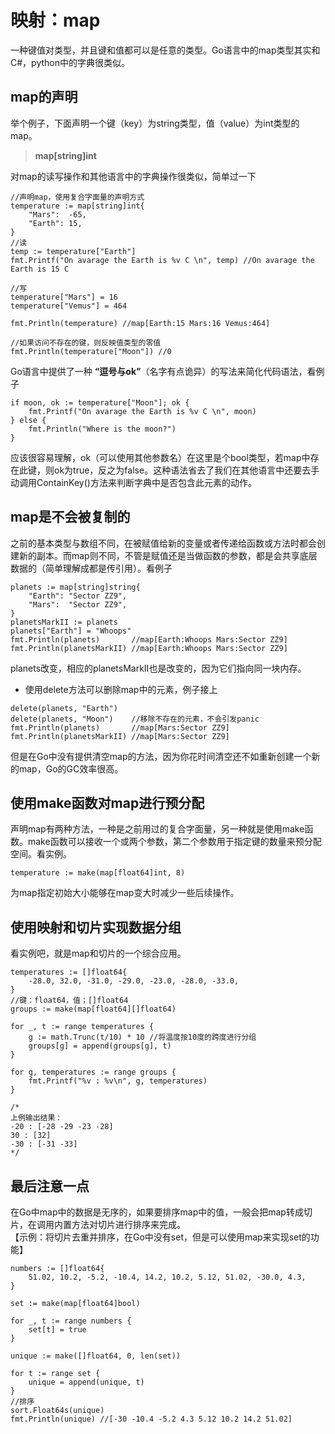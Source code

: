 # 映射：map

一种键值对类型，并且键和值都可以是任意的类型。Go语言中的map类型其实和C#，python中的字典很类似。

## map的声明

举个例子，下面声明一个键（key）为string类型，值（value）为int类型的map。
> **map[string]int**

对map的读写操作和其他语言中的字典操作很类似，简单过一下
```
//声明map，使用复合字面量的声明方式
temperature := map[string]int{
    "Mars":  -65,
    "Earth": 15,
}
//读
temp := temperature["Earth"]
fmt.Printf("On avarage the Earth is %v C \n", temp) //On avarage the Earth is 15 C

//写
temperature["Mars"] = 16
temperature["Vemus"] = 464

fmt.Println(temperature) //map[Earth:15 Mars:16 Vemus:464]

//如果访问不存在的键，则反映值类型的零值
fmt.Println(temperature["Moon"]) //0
```
Go语言中提供了一种 **“逗号与ok”**（名字有点诡异）的写法来简化代码语法，看例子
```
if moon, ok := temperature["Moon"]; ok {
    fmt.Printf("On avarage the Earth is %v C \n", moon)
} else {
    fmt.Println("Where is the moon?")
}
```
应该很容易理解，ok（可以使用其他参数名）在这里是个bool类型，若map中存在此键，则ok为true，反之为false。这种语法省去了我们在其他语言中还要去手动调用ContainKey()方法来判断字典中是否包含此元素的动作。

## map是不会被复制的

之前的基本类型与数组不同，在被赋值给新的变量或者传递给函数或方法时都会创建新的副本。而map则不同，不管是赋值还是当做函数的参数，都是会共享底层数据的（简单理解成都是传引用）。看例子
```
planets := map[string]string{
    "Earth": "Sector ZZ9",
    "Mars":  "Sector ZZ9",
}
planetsMarkII := planets
planets["Earth"] = "Whoops"
fmt.Println(planets)       //map[Earth:Whoops Mars:Sector ZZ9]
fmt.Println(planetsMarkII) //map[Earth:Whoops Mars:Sector ZZ9]
```
planets改变，相应的planetsMarkII也是改变的，因为它们指向同一块内存。
* 使用delete方法可以删除map中的元素，例子接上
```
delete(planets, "Earth")
delete(planets, "Moon")    //移除不存在的元素，不会引发panic
fmt.Println(planets)       //map[Mars:Sector ZZ9]
fmt.Println(planetsMarkII) //map[Mars:Sector ZZ9]
```
但是在Go中没有提供清空map的方法，因为你花时间清空还不如重新创建一个新的map，Go的GC效率很高。

## 使用make函数对map进行预分配
声明map有两种方法，一种是之前用过的复合字面量，另一种就是使用make函数。make函数可以接收一个或两个参数，第二个参数用于指定键的数量来预分配空间。看实例。
```
temperature := make(map[float64]int, 8)
```
为map指定初始大小能够在map变大时减少一些后续操作。

## 使用映射和切片实现数据分组
看实例吧，就是map和切片的一个综合应用。
```
temperatures := []float64{
    -28.0, 32.0, -31.0, -29.0, -23.0, -28.0, -33.0,
}
//键：float64，值；[]float64
groups := make(map[float64][]float64)

for _, t := range temperatures {
    g := math.Trunc(t/10) * 10 //将温度按10度的跨度进行分组
    groups[g] = append(groups[g], t)
}

for g, temperatures := range groups {
    fmt.Printf("%v : %v\n", g, temperatures)
}

/*
上例输出结果：
-20 : [-28 -29 -23 -28]
30 : [32]
-30 : [-31 -33]
*/
```

## 最后注意一点
在Go中map中的数据是无序的，如果要排序map中的值，一般会把map转成切片，在调用内置方法对切片进行排序来完成。   
【示例：将切片去重并排序，在Go中没有set，但是可以使用map来实现set的功能】
```
numbers := []float64{
    51.02, 10.2, -5.2, -10.4, 14.2, 10.2, 5.12, 51.02, -30.0, 4.3,
}

set := make(map[float64]bool)

for _, t := range numbers {
    set[t] = true
}

unique := make([]float64, 0, len(set))

for t := range set {
    unique = append(unique, t)
}
//排序
sort.Float64s(unique)
fmt.Println(unique) //[-30 -10.4 -5.2 4.3 5.12 10.2 14.2 51.02]
```